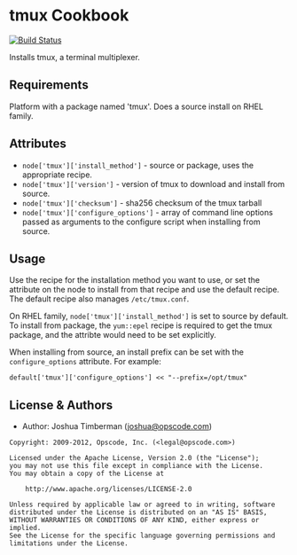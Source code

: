 tmux Cookbook
=============
[![Build Status](https://secure.travis-ci.org/opscode-cookbooks/tmux.png?branch=master)](http://travis-ci.org/opscode-cookbooks/tmux)

Installs tmux, a terminal multiplexer.


Requirements
------------
Platform with a package named 'tmux'. Does a source install on RHEL family.


Attributes
----------
- `node['tmux']['install_method']` - source or package, uses the appropriate recipe.
- `node['tmux']['version']` - version of tmux to download and install from source.
- `node['tmux']['checksum']` - sha256 checksum of the tmux tarball
- `node['tmux']['configure_options']` - array of command line options passed as arguments to the configure script when installing from source.


Usage
-----
Use the recipe for the installation method you want to use, or set the attribute on the node to install from that recipe and use the default recipe. The default recipe also manages `/etc/tmux.conf`.

On RHEL family, `node['tmux']['install_method']` is set to source by default. To install from package, the `yum::epel` recipe is required to get the tmux package, and the attribte would need to be set explicitly.

When installing from source, an install prefix can be set with the `configure_options` attribute. For example:

    default['tmux']['configure_options'] << "--prefix=/opt/tmux"


License & Authors
-----------------
- Author: Joshua Timberman (<joshua@opscode.com>)

```text
Copyright: 2009-2012, Opscode, Inc. (<legal@opscode.com>)

Licensed under the Apache License, Version 2.0 (the "License");
you may not use this file except in compliance with the License.
You may obtain a copy of the License at

    http://www.apache.org/licenses/LICENSE-2.0

Unless required by applicable law or agreed to in writing, software
distributed under the License is distributed on an "AS IS" BASIS,
WITHOUT WARRANTIES OR CONDITIONS OF ANY KIND, either express or implied.
See the License for the specific language governing permissions and
limitations under the License.
```

